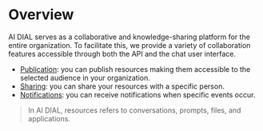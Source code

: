 # Overview

AI DIAL serves as a collaborative and knowledge-sharing platform for the entire organization. To facilitate this, we provide a variety of collaboration features accessible through both the API and the chat user interface.

* [Publication](enable-publications): you can publish resources making them accessible to the selected audience in your organization.
* [Sharing](sharing): you can share your resources with a specific person.
* [Notifications](notifications): you can receive notifications when specific events occur.

> In AI DIAL, resources refers to conversations, prompts, files, and applications. 